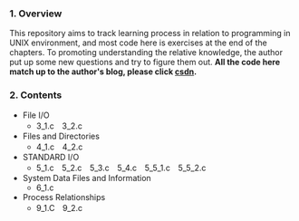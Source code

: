 ### 1. Overview


This repository aims to track learning process in relation to programming in UNIX environment, and most code here is exercises at the end of the chapters. To promoting understanding the relative knowledge, the author put up some new questions and try to figure them out. **All the code here  match up to the author's blog, please click [csdn](http://blog.csdn.net/lovestackover).**

### 2. Contents

- File I/O 
  - 3_1.c　3_2.c
- Files and Directories
  - 4_1.c　4_2.c
- STANDARD I/O
  - 5_1.c　5_2.c　5_3.c　5_4.c　5_5_1.c　5_5_2.c
- System Data Files and Information
  - 6_1.c
- Process Relationships
  - 9_1.C　9_2.c
